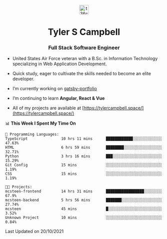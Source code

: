<p align="center">
<a href="https://www.linkedin.com/in/t36campbell" target="blank"><img align="center" src="https://ik.imagekit.io/t36campbell/Portfolio/linkedin.png.original_m8bbGgPh6.png" alt="t36campbell" height="30" width="30" /></a>
</p>
<h1 align="center">Tyler S Campbell</h1>
<h3 align="center">Full Stack Software Engineer</h3>

* United States Air Force veteran with a B.Sc. in Information Technology specializing in Web Application Development. 

* Quick study, eager to cultivate the skills needed to become an elite developer.

* I’m currently working on [gatsby-portfolio](https://github.com/t36campbell/gatsby-portfolio)

* I’m continuing to learn **Angular, React & Vue**

* All of my projects are available at [https://tylercampbell.space/](https://tylercampbell.space/)

<!--START_SECTION:waka-->
📊 **This Week I Spent My Time On** 

```text
💬 Programming Languages: 
TypeScript               10 hrs 11 mins      ████████████░░░░░░░░░░░░░   47.63% 
HTML                     6 hrs 59 mins       ████████░░░░░░░░░░░░░░░░░   32.71% 
Python                   3 hrs 16 mins       ███░░░░░░░░░░░░░░░░░░░░░░   15.29% 
Git Config               15 mins             ░░░░░░░░░░░░░░░░░░░░░░░░░   1.19% 
CSS                      15 mins             ░░░░░░░░░░░░░░░░░░░░░░░░░   1.19%

🐱‍💻 Projects: 
mcsteen-frontend         14 hrs 31 mins      █████████████████░░░░░░░░   67.9% 
mcsteen-backend          5 hrs 56 mins       ███████░░░░░░░░░░░░░░░░░░   27.74% 
mcsteen                  45 mins             █░░░░░░░░░░░░░░░░░░░░░░░░   3.52% 
Unknown Project          10 mins             ░░░░░░░░░░░░░░░░░░░░░░░░░   0.84%

```


 Last Updated on 20/10/2021
<!--END_SECTION:waka-->
